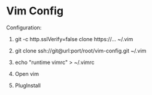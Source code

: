 # Vim Config

Configuration:

1. git -c http.sslVerify=false clone https://... ~/.vim

1. git clone ssh://git@url:port/root/vim-config.git ~/.vim

2. echo "runtime vimrc" > ~/.vimrc

3. Open vim

4. PlugInstall
